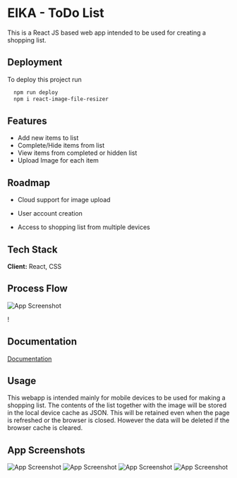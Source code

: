 
# EIKA - ToDo List

This is a React JS based web app intended to be used for creating a shopping list.


## Deployment

To deploy this project run

```bash
  npm run deploy
  npm i react-image-file-resizer
```


## Features

- Add new items to list
- Complete/Hide items from list
- View items from completed or hidden list
- Upload Image for each item


## Roadmap

- Cloud support for image upload

- User account creation

- Access to shopping list from multiple devices


## Tech Stack

**Client:** React, CSS




## Process Flow

![App Screenshot](https://i.ibb.co/cyhH4NQ/Drawing.png)

!


## Documentation

[Documentation](https://linktodocumentation)


## Usage

This webapp is intended mainly for mobile devices to be used for making a shopping list. The contents of the list together with the image will be stored in the local device cache as JSON. This will be retained even when the page is refreshed or the browser is closed. However the data will be deleted if the browser cache is cleared.

## App Screenshots

![App Screenshot](https://i.ibb.co/0sHwFL4/Whats-App-Image-2022-11-15-at-10-49-53-PM-1.jpg)
![App Screenshot](https://i.ibb.co/DrYVh8D/Whats-App-Image-2022-11-15-at-10-49-54-PM.jpg)
![App Screenshot](https://i.ibb.co/LYFxVhR/Whats-App-Image-2022-11-15-at-10-49-53-PM.jpg)
![App Screenshot](https://i.ibb.co/yfQ4Bqv/Whats-App-Image-2022-11-15-at-10-49-52-PM.jpg)
